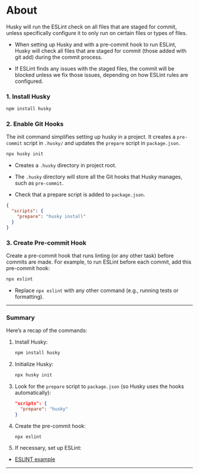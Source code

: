 # About

Husky will run the ESLint check on all files that are staged for commit, unless specifically configure it to only run on certain files or types of files.

- When setting up Husky and with a pre-commit hook to run ESLint, Husky will check all files that are staged for commit (those added with git add) during the commit process.

- If ESLint finds any issues with the staged files, the commit will be blocked unless we fix those issues, depending on how ESLint rules are configured.

### 1. **Install Husky**

```bash
npm install husky
```

### 2. **Enable Git Hooks**

The init command simplifies setting up husky in a project. It creates a `pre-commit` script in `.husky/` and updates the `prepare` script in `package.json`.

```bash
npx husky init
```

- Creates a `.husky` directory in project root.
- The `.husky` directory will store all the Git hooks that Husky manages, such as `pre-commit`.

- Check that a prepare script is added to `package.json`.

```json
{
  "scripts": {
    "prepare": "husky install"
  }
}
```

### 3. **Create Pre-commit Hook**

Create a pre-commit hook that runs linting (or any other task) before commits are made. For example, to run ESLint before each commit, add this pre-commit hook:

```bash
npx eslint
```

- Replace `npx eslint` with any other command (e.g., running tests or formatting).

---

### Summary

Here’s a recap of the commands:

1. Install Husky:

   ```bash
   npm install husky
   ```

2. Initialize Husky:

   ```bash
   npx husky init
   ```

3. Look for the `prepare` script to `package.json` (so Husky uses the hooks automatically):

   ```json
   "scripts": {
     "prepare": "husky"
   }
   ```

4. Create the pre-commit hook:

   ```bash
   npx eslint
   ```

5. If necessary, set up ESLint:
- [ESLINT example](https://github.com/yosmelchiang/eslint-example)


---
